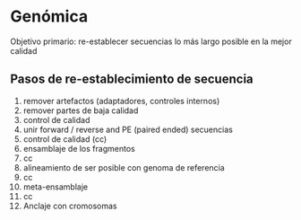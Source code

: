 # Genómica

Objetivo primario: re-establecer secuencias lo más largo posible en la mejor calidad

## Pasos de re-establecimiento de secuencia

1. remover artefactos (adaptadores, controles internos)
2. remover partes de baja calidad
3. control de calidad
4. unir forward / reverse and PE (paired ended) secuencias
5. control de calidad (cc)
6. ensamblaje de los fragmentos
7. cc
8. alineamiento de ser posible con genoma de referencia
9. cc
10. meta-ensamblaje
11. cc
12. Anclaje con cromosomas



